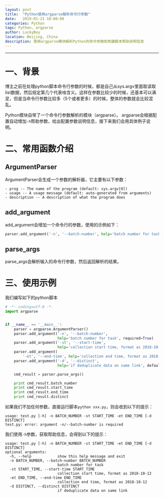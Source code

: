 ```yaml
---
layout: post
title:  "Python使用argparse解析命令行参数"
date:   2019-01-21 10:00:00
categories: Python
tags: Python, argparse
author: LuckyBoy
location: Beijing, China
description: 使用argparse模块解析Python的命令参数和构建脚本帮助说明信息
---
```

---

# 一、背景
博主之前在处理python脚本命令行参数的时候，都是自己从sys.argv里面取读取list数据，然后规定第几个代表啥含义。这样在参数比较少的时候，还基本可以满足，但是当命令行参数比较多（5个或者更多）的时候，整体的参数就会比较混乱。

Python模块自带了一个命令行参数解析的模块（argparse）。 argparse会根据配置自动增加`-h`帮助参数，给出配置参数说明信息，接下来我们会用具体例子说明。

# 二、常用函数介绍

## ArgumentParser
ArgumentParser会生成一个参数的解析器，它主要有以下参数：
```
- prog -- The name of the program (default: sys.argv[0])
- usage -- A usage message (default: auto-generated from arguments)
- description -- A description of what the program does
```

## add_argument
add_argument会增加一个命令行的参数，使用的示例如下：
```python
parser.add_argument('-n', '--batch-number', help='batch number for task', required=True)
```

## parse_args
parse_args会解析输入的命令行参数，然后返回解析的结果。


# 三、使用示例
我们编写如下的python脚本

```python
# -*- coding=utf-8 -*-
import argparse


if __name__ == '__main__':
    parser = argparse.ArgumentParser()
    parser.add_argument('-n', '--batch-number',
                        help='batch number for task', required=True)
    parser.add_argument('-st', '--start-time',
                        help='collection start time, format as 2018-10-12', required=True)
    parser.add_argument(
        '-et', '--end-time', help='collection end time, format as 2018-10-12', required=True)
    parser.add_argument('-d', '--distinct',
                        help='if deduplicate data on same link', default=0)

    cmd_result = parser.parse_args()

    print cmd_result.batch_number
    print cmd_result.start_time
    print cmd_result.end_time
    print cmd_result.distinct
```

如果我们不加任何参数，直接运行脚本`python xxx.py`，则会收到以下的提示：
```
usage: test.py [-h] -n BATCH_NUMBER -st START_TIME -et END_TIME [-d DISTINCT]
test.py: error: argument -n/--batch-number is required
```
我们使用`-h`参数，获取帮助信息，会得到以下的提示：
```
usage: test.py [-h] -n BATCH_NUMBER -st START_TIME -et END_TIME [-d DISTINCT]
optional arguments: 
  -h, --help            show this help message and exit
  -n BATCH_NUMBER, --batch-number BATCH_NUMBER      
                        batch number for task   
  -st START_TIME, --start-time START_TIME     
                        collection start time, format as 2018-10-12
  -et END_TIME, --end-time END_TIME
                        collection end time, format as 2018-10-12
  -d DISTINCT, --distinct DISTINCT
                        if deduplicate data on same link
```
